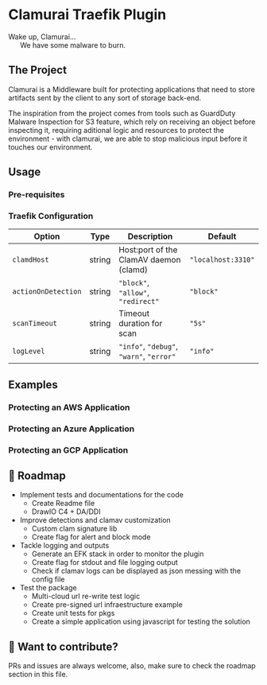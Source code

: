 # Clamurai Traefik Plugin 

Wake up, Clamurai...<br>
    &nbsp;&nbsp;&nbsp;&nbsp;&nbsp;&nbsp;We have some malware to burn.

## The Project

Clamurai is a Middleware built for protecting applications that need to store artifacts sent by the client to any sort of storage back-end. 

The inspiration from the project comes from tools such as GuardDuty Malware Inspection for S3 feature, which rely on receiving an object before inspecting it, requiring aditional logic and resources to protect the environment - with clamurai, we are able to stop malicious input before it touches our environment.


## Usage 

### Pre-requisites 

### Traefik Configuration  

| Option              | Type   | Description                              | Default            |
| ------------------- | ------ | ---------------------------------------- | ------------------ |
| `clamdHost`         | string | Host\:port of the ClamAV daemon (clamd)  | `"localhost:3310"` |
| `actionOnDetection` | string | `"block"`, `"allow"`, `"redirect"`       | `"block"`          |
| `scanTimeout`       | string | Timeout duration for scan                | `"5s"`             |
| `logLevel`          | string | `"info"`, `"debug"`, `"warn"`, `"error"` | `"info"`           |


## Examples 

### Protecting an AWS Application 
### Protecting an Azure Application 
### Protecting an GCP Application 


## 🧱 Roadmap

* Implement tests and documentations for the code 
	* Create Readme file
	* DrawIO C4 + DA/DDI 
* Improve detections and clamav customization 
	* Custom clam signature lib 
	* Create flag for alert and block mode 
* Tackle logging and outputs 
	* Generate an EFK stack in order to monitor the plugin
	* Create flag for stdout and file logging output 
	* Check if clamav logs can be displayed as json messing with the config file 
* Test the package 
	* Multi-cloud url re-write test logic 
	* Create pre-signed url infraestructure example 
	* Create unit tests for pkgs 
	* Create a simple application using javascript for testing the solution 

## 🧠 Want to contribute?

PRs and issues are always welcome, also, make sure to check the roadmap section in this file. 
